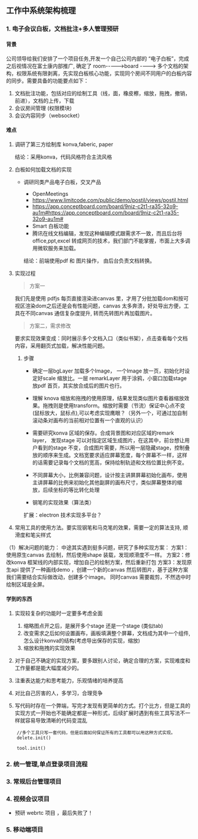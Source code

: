 ## 工作中系统架构梳理

### 1. 电子会议白板，文档批注+多人管理预研

#### 背景

公司领导给我们安排了一个项目任务,开发一个自己公司内部的 “电子白板”，完成之后视情况在富士康内部推广, 确定了 room----->board ----> 多个文档的架构，权限系统有限剥离，先实现白板核心功能，实现同个房间不同用户的白板内容的同步。需要具备的功能要点如下：

1. 文档批注功能，包括对应的绘制工具（线，面，橡皮檫，缩放，拖拽，撤销，前进），文档的上传，下载
2. 会议房间管理 (权限模块)
3. 会议内容同步（websocket）

#### 难点 

1. 调研了第三方绘制库 konva,faberic, paper

    结论：采用konva，代码风格符合主流风格

2. 白板如何加载文档的实现
    - 调研同类产品电子白板，交叉产品
        
        - OpenMeetings 
        - https://www.limitcode.com/public/demo/postil/views/postil.html
        - https://app.conceptboard.com/board/9niz-c2t1-ra35-32o9-au1m#https://app.conceptboard.com/board/9niz-c2t1-ra35-32o9-au1m#
        - Smart 白板功能
        - 腾讯在线文档编辑，发现这种编辑模式跟需求不一致，而且后台将office,ppt,excel 转成网页的技术，我们部门不能掌握，市面上大多调用微软服务来加载。

       结论：前端使用pdf 和 图片操作， 由后台负责文档转换。

3. 实现过程

    > 方案一

    我们先是使用 pdfjs 每页直接渲染进canvas 里，才用了分批加载dom和按可视区渲染dom之后还是会有性能问题，canvas 太多奔溃，好处导出方便，工具在不同canvas 通信复杂度提升, 转而先转图片再加载图片。
   
    > 方案二，需求修改

    要求实现效果变成：同时展示多个文档入口（类似书架），点击查看每个文档内容，采用翻页式加载，解决性能问题。
    
    1. 步骤
        - 确定一层bgLayer 加载多个Image， 一个Image 放一页，初始化时设定好scale 缩放比。一层 remarkLayer 用于涂鸦，小窗口加载stage 放pdf 首页，其实放合成后的图片也行。

        - 理解 knova 缩放和拖拽的使用原理，结果发现类似图片查看器缩放效果。拖拽则是使用transform。缩放时需要（节流）保证中心点不变(鼠标放大，鼠标点),可以考虑实现鹰眼？（另外一个，可通过加自制滚动条对画布的当前相对位置有一个直观的认识）

        - 需要研究konva 区域的保存。合成背景图和对应区域的remark layer， 发现stage 可以对指定区域生成图片，在这其中，前台想让用户看到的stage 不变，合成图片需要，所以用一层隐藏stage，控制叠放的顺序来生成。文档宽要求适应屏幕宽度，每个屏幕不一样，这样的话需要记录每个文档的宽高，保持绘制轨迹和文档位置比例不变。

        - 不同屏幕大小，比例兼容问题，设计按主讲屏屏幕初始化画布，使用主讲屏幕的比例来初始化其他副屏的画布尺寸，类似屏幕整体的缩放，后续坐标的等比转化处理

        - 钢笔的实现效果（算法类）

        扩展：electron 技术实现多平台？

3. 常用工具的使用方法。要实现钢笔和马克笔的效果，需要一定的算法支持, 顺滑度和笔尖样式

（1）解决问题的能力：
中途其实遇到挺多问题，研究了多种实现方案：
    方案1：使用原生canvas 去绘制，然后使用shape 装载，发现顺滑度不一样。
    方案2：修改konva 框架线的内部实现，增加自己的绘制方案，然后重新打包
    方案3：发现原生api 提供了一种画线demo ，创建一个新的canvas 然后转图片，基于这种方案我们需要结合实际做改动，创建多个image。 同时canvas 需要裁剪，不然选中时绘制区域是全屏。


#### 学到的东西

1. 实现较复杂的功能时一定要多考虑全面
   
   1. 缩略图点开之后，是展开多个stage 还是一个stage (类似tab)
   2. 改变需求之后如何设置画布，画板填满整个屏幕，文档成为其中一个组件,怎么设计konva的结构(考虑导出保存的实现，缩放)
   3. 缩放和拖拽的实现效果

2. 对于自己不确定的实现方案，要多跟别人讨论，确定合理的方案，实现难度和工作量都是能大幅度减少的。

3. 注重表达能力和思考能力，乐观情绪的培养提高

4. 对比自己厉害的人，多学习，合理竞争

5. 写代码时存在一个弊端，写完才发现有更简单的方式。打个比方，但是工具的实现方式一开始也不能确定都是一种形式，后续扩展时遇到有些工具写法不一样就容易导致清晰的代码变混乱

```
    //多个工具只写一套代码，但是后面如何保证所有的工具都可以用这种方式实现。
    delete.init()

    tool.init()
```





















### 2. 统一管理,单点登录项目流程

### 3. 常规后台管理项目

### 4. 视频会议项目

* 预研 webrtc 项目 ，最后失败了！

### 5. 移动端项目
